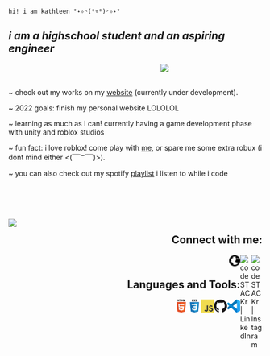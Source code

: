 
`hi! i am kathleen °˖✧◝(⁰▿⁰)◜✧˖°`
<h2 style="text-align: left;"><em>i am a highschool student and an aspiring engineer</em></h2>
<img align="right"  width="40%" src="https://media.giphy.com/media/Mmh3uG0srGGqFm5Vmw/giphy.gif">

<br />
<br />

  ~ check out my works on my [website][website] (currently under development).
  

  ~ 2022 goals: finish my personal website LOLOLOL
 

  ~ learning as much as I can! currently having a game development phase with unity and roblox studios
 

  ~ fun fact: i love roblox! come play with [me][roblox], or spare me some extra robux  (i dont mind either <(￣︶￣)>).
 

  ~ you can also check out my spotify [playlist][spotify] i listen to while i code



[roblox]: https://www.roblox.com/users/2259131681/profile
[spotify]: https://open.spotify.com/playlist/4L7E251CuYbKlV8vtncQV2?si=926c0c7e0cbd4d98
[website]: https://kathleenzz.github.io/personalWebsite/
[instagram]: https://www.instagram.com/kathleaannn/
[linkedin]: https://www.linkedin.com/in/kathleenzapata/

<br />
<br />
<br />
<br />

<img align="left" width="55%" src="https://media0.giphy.com/media/Uz4cDaGXPxeuY/giphy.gif?cid=790b761179e7290ba8bbf132d080e7e3f2223267837e23f8&rid=giphy.gif&ct=g">

<h2 align="right"> Connect with me: </h2>

[<img align="right" alt="codeSTACKr | Instagram" width="22px" src="https://cdn.jsdelivr.net/npm/simple-icons@v3/icons/instagram.svg" />][instagram]

[<img align="right" alt="codeSTACKr | LinkedIn" width="22px" src="https://cdn.jsdelivr.net/npm/simple-icons@v3/icons/linkedin.svg" />][linkedin]

[<img align="right" alt="codeSTACKr.com" width="22px" src="https://raw.githubusercontent.com/iconic/open-iconic/master/svg/globe.svg" />][website]


<br />

<h2 align="right"> Languages and Tools: </h2>

<img align="right" alt="Visual Studio Code" width="26px" src="https://raw.githubusercontent.com/github/explore/80688e429a7d4ef2fca1e82350fe8e3517d3494d/topics/visual-studio-code/visual-studio-code.png" />
<img align="right" alt="GitHub" width="26px" src="https://raw.githubusercontent.com/github/explore/78df643247d429f6cc873026c0622819ad797942/topics/github/github.png" />
<img align="right" alt="JavaScript" width="26px" src="https://raw.githubusercontent.com/github/explore/80688e429a7d4ef2fca1e82350fe8e3517d3494d/topics/javascript/javascript.png" />
<img align="right" alt="CSS3" width="26px" src="https://raw.githubusercontent.com/github/explore/80688e429a7d4ef2fca1e82350fe8e3517d3494d/topics/css/css.png" />
<img align="right" alt="HTML5" width="26px" src="https://raw.githubusercontent.com/github/explore/80688e429a7d4ef2fca1e82350fe8e3517d3494d/topics/html/html.png" />



[roblox]: https://www.roblox.com/users/2259131681/profile
[spotify]: https://open.spotify.com/playlist/4L7E251CuYbKlV8vtncQV2?si=926c0c7e0cbd4d98
[website]: https://kathleenzz.github.io/personalWebsite/
[instagram]: https://www.instagram.com/kathleaannn/
[linkedin]: https://www.linkedin.com/in/kathleenzapata/


